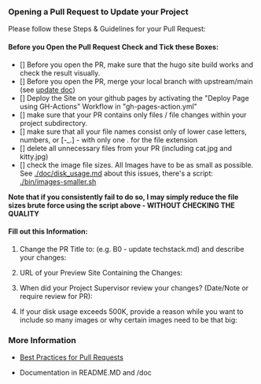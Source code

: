 
### Opening a Pull Request to Update your Project

Please follow these Steps & Guidelines for your Pull Request:

#### Before you Open the Pull Request Check and Tick these Boxes:

- [] Before you open the PR, make sure that the hugo site build works and check the result visually.
- [] Before you open the PR, merge your local branch with upstream/main (see [update doc](https://github.com/htw-imi-showtime/showtime-website/blob/main/doc/update.md)) 
- [] Deploy the Site on your github pages by activating the "Deploy Page using GH-Actions" Workflow in "gh-pages-action.yml"
- [] make sure that your PR contains only files / file changes within your project subdirectory. 
- [] make sure that all your file names consist only of lower case letters, numbers, or [-_.] - with only one . for the file extension
- [] delete all unnecessary files from your PR (including cat.jpg and kitty.jpg)
- [] check the image file sizes. All Images have to be as small as possible. See [./doc/disk_usage.md](./doc/disk_usage.md) about this issues, there's a script: [./bin/images-smaller.sh](./bin/images-smaller.sh)

**Note that if you consistently fail to do so, I may simply reduce the file sizes brute force using 
the script above - WITHOUT CHECKING THE QUALITY**

#### Fill out this Information:

1. Change the PR Title to: <project-id> <describe your changes> (e.g. B0 - update techstack.md) and describe your changes:


2. URL of your Preview Site Containing the Changes:


3. When did your Project Supervisor review your changes? (Date/Note or require review for PR):


4. If your disk usage exceeds 500K, provide a reason while you want to include so many images or why certain images need to be that big:


### More Information

- [Best Practices for Pull Requests](https://docs.github.com/en/pull-requests/collaborating-with-pull-requests/getting-started/best-practices-for-pull-requests)

- Documentation in README.MD and /doc
